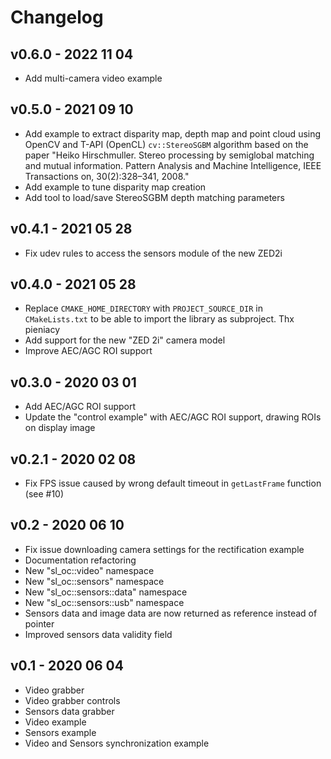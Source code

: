 # Changelog

v0.6.0 - 2022 11 04
-------------------
* Add multi-camera video example

v0.5.0 - 2021 09 10
-------------------
* Add example to extract disparity map, depth map and point cloud using OpenCV and T-API (OpenCL) 
  `cv::StereoSGBM` algorithm based on the paper "Heiko Hirschmuller. Stereo processing by semiglobal matching and mutual information. Pattern Analysis and Machine Intelligence, IEEE Transactions on, 30(2):328–341, 2008."
* Add example to tune disparity map creation
* Add tool to load/save StereoSGBM depth matching parameters

v0.4.1 - 2021 05 28
-------------------
* Fix udev rules to access the sensors module of the new ZED2i

v0.4.0 - 2021 05 28
-------------------
* Replace `CMAKE_HOME_DIRECTORY` with `PROJECT_SOURCE_DIR` in `CMakeLists.txt` to be able to import the library as subproject. Thx pieniacy
* Add support for the new "ZED 2i" camera model
* Improve AEC/AGC ROI support


v0.3.0 - 2020 03 01
-------------------
* Add AEC/AGC ROI support
* Update the "control example" with AEC/AGC ROI support, drawing ROIs on display image

v0.2.1 - 2020 02 08
-------------------
* Fix FPS issue caused by wrong default timeout in `getLastFrame` function (see #10)

v0.2 - 2020 06 10
-----------------
* Fix issue downloading camera settings for the rectification example
* Documentation refactoring
* New "sl_oc::video" namespace
* New "sl_oc::sensors" namespace
* New "sl_oc::sensors::data" namespace
* New "sl_oc::sensors::usb" namespace
* Sensors data and image data are now returned as reference instead of pointer
* Improved sensors data validity field

v0.1 - 2020 06 04
-----------------
* Video grabber 
* Video grabber controls
* Sensors data grabber
* Video example
* Sensors example
* Video and Sensors synchronization example

